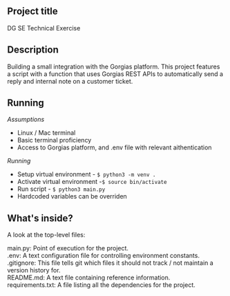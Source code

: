 ## Project title
DG SE Technical Exercise

## Description
Building a small integration with the Gorgias platform. This project features a script with a function that uses Gorgias REST APIs to automatically send a reply and internal note
on a customer ticket.

## Running

*Assumptions*
- Linux / Mac terminal
- Basic terminal proficiency 
- Access to Gorgias platform, and .env file with relevant aithentication

*Running*
- Setup virtual environment - `$ python3 -m venv .`
- Activate virtual environment -`$ source bin/activate`
- Run script - `$ python3 main.py`
- Hardcoded variables can be overriden 

 

## What's inside?
A look at the top-level files:

main.py: Point of execution for the project.  <br />
.env: A text configuration file for controlling environment constants.  <br />
.gitignore: This file tells git which files it should not track / not maintain a version history for. <br />
README.md: A text file containing reference information. <br />
requirements.txt: A file listing all the dependencies for the project. 
